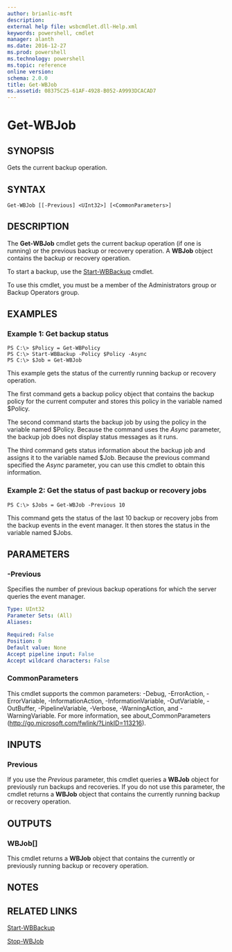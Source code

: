 ```yaml
---
author: brianlic-msft
description: 
external help file: wsbcmdlet.dll-Help.xml
keywords: powershell, cmdlet
manager: alanth
ms.date: 2016-12-27
ms.prod: powershell
ms.technology: powershell
ms.topic: reference
online version: 
schema: 2.0.0
title: Get-WBJob
ms.assetid: 08375C25-61AF-4928-B052-A9993DCACAD7
---
```


# Get-WBJob

## SYNOPSIS
Gets the current backup operation.

## SYNTAX

```
Get-WBJob [[-Previous] <UInt32>] [<CommonParameters>]
```

## DESCRIPTION
The **Get-WBJob** cmdlet gets the current backup operation (if one is running) or the previous backup or recovery operation.
A **WBJob** object contains the backup or recovery operation.

To start a backup, use the [Start-WBBackup](./Start-WBBackup.md) cmdlet.

To use this cmdlet, you must be a member of the Administrators group or Backup Operators group.

## EXAMPLES

### Example 1: Get backup status
```
PS C:\> $Policy = Get-WBPolicy
PS C:\> Start-WBBackup -Policy $Policy -Async
PS C:\> $Job = Get-WBJob
```

This example gets the status of the currently running backup or recovery operation.

The first command gets a backup policy object that contains the backup policy for the current computer and stores this policy in the variable named $Policy.

The second command starts the backup job by using the policy in the variable named $Policy.
Because the command uses the *Async* parameter, the backup job does not display status messages as it runs.

The third command gets status information about the backup job and assigns it to the variable named $Job.
Because the previous command specified the *Async* parameter, you can use this cmdlet to obtain this information.

### Example 2: Get the status of past backup or recovery jobs
```
PS C:\> $Jobs = Get-WBJob -Previous 10
```

This command gets the status of the last 10 backup or recovery jobs from the backup events in the event manager.
It then stores the status in the variable named $Jobs.

## PARAMETERS

### -Previous
Specifies the number of previous backup operations for which the server queries the event manager.

```yaml
Type: UInt32
Parameter Sets: (All)
Aliases: 

Required: False
Position: 0
Default value: None
Accept pipeline input: False
Accept wildcard characters: False
```

### CommonParameters
This cmdlet supports the common parameters: -Debug, -ErrorAction, -ErrorVariable, -InformationAction, -InformationVariable, -OutVariable, -OutBuffer, -PipelineVariable, -Verbose, -WarningAction, and -WarningVariable. For more information, see about_CommonParameters (http://go.microsoft.com/fwlink/?LinkID=113216).

## INPUTS

### Previous
If you use the *Previous* parameter, this cmdlet queries a **WBJob** object for previously run backups and recoveries.
If you do not use this parameter, the cmdlet returns a **WBJob** object that contains the currently running backup or recovery operation.

## OUTPUTS

### WBJob[]
This cmdlet returns a **WBJob** object that contains the currently or previously running backup or recovery operation.

## NOTES

## RELATED LINKS

[Start-WBBackup](./Start-WBBackup.md)

[Stop-WBJob](./Stop-WBJob.md)
